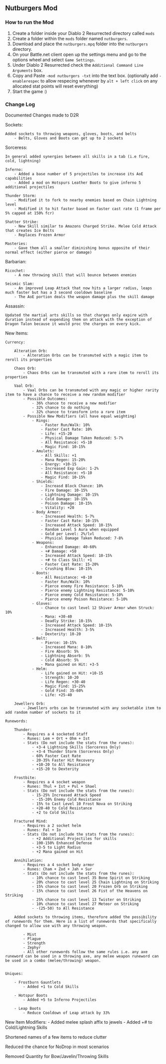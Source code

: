 ﻿## Nutburgers Mod


### How to run the Mod

1. Create a folder inside your Diablo 2 Resurrected directory called `mods`
2. Create a folder within the `mods` folder named `nutburgers`.
3. Download and place the `nutburgers.mpq` folder into the `nutburgers` directory.
4. On your Battle.net client open up the settings menu and go to the options wheel and select `Game Settings`.
5. Under Diablo 2 Resurrected check the `Additional Command Line Arguments` box.
6. Copy and Paste `-mod nutburgers -txt` into the text box. (optionally add `-enablerespec` to allow respecing whenever by `alt + left click` on any allocated stat points will reset everything)
7. Start the game :)

### Change Log

Documented Changes made to D2R

Sockets:

    Added sockets to throwing weapons, gloves, boots, and belts
        - Belts, Gloves and Boots can get up to 2 sockets

Sorceress:

    In general added synergies between all skills in a tab (i.e fire, cold, lightning)

    Inferno:
        - Added a base number of 5 projectiles to increase its AoE capabilities
        - Added a mod on Hotspurs Leather Boots to give inferno 5 additional projectiles

    Thunder Storm:
        - Modified it to fork to nearby enemies based on Chain Lightning level
        - Modified it to hit faster based on faster cast rate (1 frame per 5% capped at 150% fcr)
    
    Shatter Strike:
        - New Skill similar to Amazons Charged Strike. Melee Cold Attack that creates Ice Bolts
        - Replaces Frozen Armor

    Masteries:
        - Gave them all a smaller diminishing bonus opposite of their normal effect (either pierce or damage)

Barbarian:

    Ricochet:
        - A new throwing skill that will bounce between enemies

    Seismic Slam:
        - An improved Leap Attack that now hits a larger radius, leaps much faster but has a 3 second cooldown baseline
        - The AoE portion deals the weapon damage plus the skill damage

Assassin:

    Updated the martial arts skills so that charges only expire with duration instead of expending them on attack with the exception of Dragon Talon because it would proc the charges on every kick.

    
New Items:

    Currency:

        Alteration Orb:
            - Alteration Orbs can be transmuted with a magic item to reroll its properties

        Chaos Orb:
            - Chaos Orbs can be transmuted with a rare item to reroll its properties

        Vaal Orb:
            - Vaal Orbs can be transmuted with any magic or higher rarity item to have a chance to receive a new random modifier
            - Possible Outcomes:
                - 36% chance to receive a new modifier
                - 32% chance to do nothing
                - 32% chance to transform into a rare item
            - Possible New Modifiers (all have equal weighting)
                - Rings:
                    - Faster Run/Walk: 10%
                    - Faster Cast Rate: 10%
                    - Life: +15-20
                    - Physical Damage Taken Reduced: 5-7%
                    - All Resistance: +5-10
                    - Magic Find: 10-15%
                - Amulets:
                    - All Skills: +1
                    - Mana Regen: 15-20%
                    - Energy: +10-15
                    - Increased Exp Gain: 1-2%
                    - All Resistance: +5-10
                    - Magic Find: 10-15%
                - Shields:
                    - Increasd Block Chance: 10%
                    - Fire Damage: 10-15%
                    - Lightning Damage: 10-15%
                    - Cold Damage: 10-15%
                    - Poison Damage: 10-15%
                    - Vitality: +20
                - Body Armor:
                    - Increased Health: 5-7%
                    - Faster Cast Rate: 10-15%
                    - Increased Attack Speed: 10-15%
                    - Random Level 5 Aura when equipped
                    - Gold per Level: 2%/lvl
                    - Physical Damage Taken Reduced: 7-8%
                - Weapons:
                    - Enhanced Damage: 40-60%
                    - +# Damage: +50
                    - Increased Attack Speed: 10-15%
                    - +# to Class Skill: +1
                    - Faster Cast Rate: 15-20%
                    - Crushing Blow: 10-15%
                - Boots:
                    - All Resistance: +8-10
                    - Faster Run/Walk: 10%
                    - Pierce enemy Fire Resistance: 5-10%
                    - Pierce enemy Lightning Resistance: 5-10%
                    - Pierce enemy Cold Resistance: 5-10%
                    - Pierce enemy Poison Resistance: 5-10%
                - Gloves:
                    - Chance to cast level 12 Shiver Armor when Struck: 10%
                    - Mana: +30-40
                    - Deadly Strike: 10-15%
                    - Increased Attack Speed: 10-15%
                    - Increased Health: 3-5%
                    - Dexterity: 10-20
                - Belt:
                    - Pierce: 10-15%
                    - Increased Mana: 8-10%
                    - Fire Absorb: 5%
                    - Lightning Absorb: 5%
                    - Cold Absorb: 5%
                    - Mana gained on Hit: +3-5
                - Helm:
                    - Life gained on Hit: +10-15
                    - Strength: 10-20
                    - Life Regen: +30-40
                    - Magic Find: 15-25%
                    - Gold Find: 35-60%
                    - Life: +25-40

        Jewellers Orb:
            - Jewellers orbs can be transmuted with any socketable item to add random number of sockets to it

    Runewords:

        Thunder:
            - Requires a 4 socketed Staff
            - Runes: Lem + Ort + Ohm + Ist
            - Stats (Do not include the stats from the runes):
                - +3-4 Lightning Skills (Sorceress Only)
                - +3-4 Thunder Storm (Sorceress Only)
                - 60% Faster Cast Rate
                - 20-35% Faster Hit Recovery
                - +10-20 to All Resistance
                - +15-20 to Dexterity

        Frostbite:
            - Requires a 4 socket weapon
            - Runes: Thul + Ist + Pul + Shael
            - Stats (Do not include the stats from the runes):
                - 15-25% Increased Attack Speed
                - -15-20% Enemy Cold Resistance
                - 15% to Cast Level 10 Frost Nova on Striking
                - +20-40 to Cold Resistance
                - +2 to Cold Skills

        Fractured Mind:
            - Requires a 2 socket helm
            - Runes: Fal + Io
            - Stats (Do not include the stats from the runes):
                - +2 Additional Projectiles for skills
                - 100-150% Enhanced Defense
                - +3-5 to Light Radius
                - +2 Mana gained on Hit

        Annihilation:
            - Requires a 4 socket body armor
            - Runes: Cham + Zod + Jah + Sur
            - Stats (Do not include the stats from the runes):
                - 10% chance to cast level 35 Bone Spirit on Striking
                - 20% chance to cast level 25 Chain Lightning on Striking
                - 15% chance to cast level 20 Frozen Orb on Striking
                - 15% chance to cast level 26 Fist of the Heavens on Striking
                - 25% chance to cast level 13 Twister on Striking
                - 10% chance to cast level 27 Meteor on Striking
                - -(25-50) to All Resistance

        Added sockets to throwing items, therefore added the possibility of runewords for them. Here is a list of runewords that specifically changed to allow use with any throwing weapon.

            - Mist
            - Plague
            - Strength
            - Zephyr
            - All other runewords follow the same rules i.e. any axe runeword can be used in a throwing axe, any melee weapon runeword can be used in a combo (melee/throwing) weapon.


    Uniques:

        - Frostburn Gauntlets
            - Added +1 to Cold Skills

        - Hotspur Boots
            - Added +5 to Inferno Projectiles

        - Leap Boots
            - Reduce Cooldown of Leap attack by 33%
            

New Item Modifiers:
    - Added melee splash affix to jewels
    - Added +# to Cold/Lightning Skills

Shortened names of a few items to reduce clutter

Reduced the chance for NoDrop in most scenarios

Removed Quantity for Bow/Javelin/Throwing Skills
